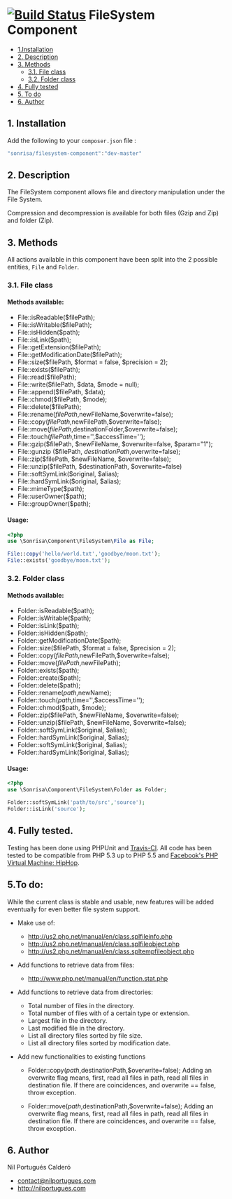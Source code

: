 # [![Build Status](https://travis-ci.org/sonrisa/filesystem-component.png?branch=master)](https://travis-ci.org/sonrisa/filesystem-component) FileSystem Component

* [1.Installation](#block1)
* [2. Description](#block2)
* [3. Methods](#block3)
    * [3.1. File class](#block3.1)   
    * [3.2. Folder class](#block3.2)   
* [4. Fully tested](#block4) 
* [5. To do](#block5)
* [6. Author](#block6)


<a name="block1"></a>
## 1. Installation
Add the following to your `composer.json` file :

```js
"sonrisa/filesystem-component":"dev-master"
```
<a name="block2"></a>
## 2. Description
The FileSystem component allows file and directory manipulation under the File System.

Compression and decompression is available for both files (Gzip and Zip) and folder (Zip).

<a name="block3"></a>
## 3. Methods
All actions available in this component have been split into the 2 possible entities, `File` and `Folder`.

<a name="block3.1"></a>
### 3.1. File class

#### Methods available:
- File::isReadable($filePath);
- File::isWritable($filePath);
- File::isHidden($path);
- File::isLink($path);
- File::getExtension($filePath);
- File::getModificationDate($filePath);
- File::size($filePath, $format = false, $precision = 2);
- File::exists($filePath);
- File::read($filePath);
- File::write($filePath, $data, $mode = null);
- File::append($filePath, $data);
- File::chmod($filePath, $mode);
- File::delete($filePath);
- File::rename($filePath,$newFileName,$overwrite=false);
- File::copy($filePath,$newFilePath,$overwrite=false);
- File::move($filePath,$destinationFolder,$overwrite=false);
- File::touch($filePath,$time='',$accessTime='');
- File::gzip($filePath, $newFileName, $overwrite=false, $param="1");
- File::gunzip ($filePath, $destinationPath,$overwrite=false);
- File::zip($filePath, $newFileName, $overwrite=false);
- File::unzip($filePath, $destinationPath, $overwrite=false)
- File::softSymLink($original, $alias);
- File::hardSymLink($original, $alias);
- File::mimeType($path);
- File::userOwner($path);
- File::groupOwner($path);


#### Usage:
```php
<?php
use \Sonrisa\Component\FileSystem\File as File;

File::copy('hello/world.txt','goodbye/moon.txt');
File::exists('goodbye/moon.txt');
```
<a name="block3.2"></a>
### 3.2. Folder class
#### Methods available:
- Folder::isReadable($path);
- Folder::isWritable($path);
- Folder::isLink($path);
- Folder::isHidden($path);
- Folder::getModificationDate($path);
- Folder::size($filePath, $format = false, $precision = 2);
- Folder::copy($filePath,$newFilePath,$overwrite=false);
- Folder::move($filePath,$newFilePath);
- Folder::exists($path);
- Folder::create($path);
- Folder::delete($path);
- Folder::rename($path,$newName);
- Folder::touch($path,$time='',$accessTime='');
- Folder::chmod($path, $mode);
- Folder::zip($filePath, $newFileName, $overwrite=false);
- Folder::unzip($filePath, $newFileName, $overwrite=false);
- Folder::softSymLink($original, $alias);
- Folder::hardSymLink($original, $alias);
- Folder::softSymLink($original, $alias);
- Folder::hardSymLink($original, $alias);

#### Usage:
```php
<?php
use \Sonrisa\Component\FileSystem\Folder as Folder;

Folder::softSymLink('path/to/src','source');
Folder::isLink('source');
```

<a name="block4"></a>
## 4. Fully tested.
Testing has been done using PHPUnit and [Travis-CI](https://travis-ci.org). All code has been tested to be compatible from PHP 5.3 up to PHP 5.5 and [Facebook's PHP Virtual Machine: HipHop](http://hiphop-php.com).

<a name="block5"></a>
## 5.To do:
While the current class is stable and usable, new features will be added eventually for even better file system support.

- Make use of:
   - http://us2.php.net/manual/en/class.splfileinfo.php
   - http://us2.php.net/manual/en/class.splfileobject.php
   - http://us2.php.net/manual/en/class.spltempfileobject.php

- Add functions to retrieve data from files:
    - http://www.php.net/manual/en/function.stat.php

- Add functions to retrieve data from directories:
    - Total number of files in the directory.
    - Total number of files with of a certain type or extension.
    - Largest file in the directory.
    - Last modified file in the directory.   
    - List all directory files sorted by file size.
    - List all directory files sorted by modification date.    

- Add new functionalities to existing functions

    - Folder::copy($path,$destinationPath,$overwrite=false); 
        Adding an overwrite flag means, first, read all files in path, read all files in destination file. If there are coincidences, and overwrite == false, throw exception.

    -  Folder::move($path,$destinationPath,$overwrite=false); 
        Adding an overwrite flag means, first, read all files in path, read all files in destination file. If there are coincidences, and overwrite == false, throw exception.

<a name="block6"></a>
## 6. Author
Nil Portugués Calderó
 - <contact@nilportugues.com>
 - http://nilportugues.com
